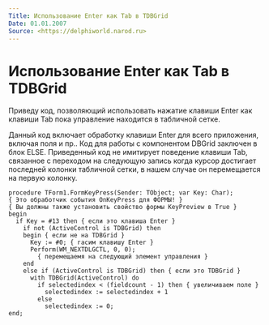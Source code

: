 ```yaml
---
Title: Использование Enter как Tab в TDBGrid
Date: 01.01.2007
Source: <https://delphiworld.narod.ru>
---
```



Использование Enter как Tab в TDBGrid
=====================================

Приведу код, позволяющий использовать нажатие клавиши Enter как клавиши
Tab пока управление находится в табличной сетке.

Данный код включает обработку клавиши Enter для всего приложения,
включая поля и пр.. Код для работы с компонентом DBGrid заключен в блок
ELSE. Приведенный код не имитирует поведение клавиши Tab, связанное с
переходом на следующую запись когда курсор достигает последней колонки
табличной сетки, в нашем случае он перемещается на первую колонку.

    procedure TForm1.FormKeyPress(Sender: TObject; var Key: Char);
    { Это обработчик события OnKeyPress для ФОРМЫ! }
    { Вы должны также установить свойство формы KeyPreview в True }
    begin
      if Key = #13 then { если это клавиша Enter }
        if not (ActiveControl is TDBGrid) then
        begin { если не на TDBGrid }
          Key := #0; { гасим клавишу Enter }
          Perform(WM_NEXTDLGCTL, 0, 0);
            { перемещаемя на следующий элемент управления }
        end
        else if (ActiveControl is TDBGrid) then { если это TDBGrid }
          with TDBGrid(ActiveControl) do
            if selectedindex < (fieldcount - 1) then { увеличиваем поле }
              selectedindex := selectedindex + 1
            else
              selectedindex := 0;
    end;

